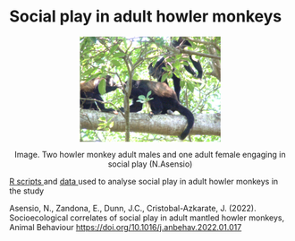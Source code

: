 # Social play in adult howler monkeys

<p align="center">
<img src="figures/two adult males and one adult female playing.png" width="50%" alt="" class="center" align="middle" alt="howler adult monkeys playing">
</center>
<p>    
<p align="center">
Image. Two howler monkey adult males and one adult female engaging in social play (N.Asensio)    
</p> 
    
<a href="https://github.com/norberello/social-play-in-adult-howler-monkeys/blob/main/social%20adult%20play%20in%20howler%20monkeys%20study%20RScripts%20.ipynb"> R scripts </a> and <a href="https://github.com/norberello/social-play-in-adult-howler-monkeys/tree/main/data"> data </a> used to analyse social play in adult howler monkeys in the study 

Asensio, N., Zandona, E., Dunn, J.C., Cristobal-Azkarate, J. (2022). Socioecological correlates of social play in adult mantled howler monkeys, Animal Behaviour https://doi.org/10.1016/j.anbehav.2022.01.017
    




